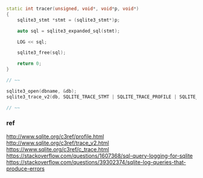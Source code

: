 ```c++
static int tracer(unsigned, void*, void*p, void*) 
{
    sqlite3_stmt *stmt = (sqlite3_stmt*)p;

    auto sql = sqlite3_expanded_sql(stmt);

    LOG << sql;

    sqlite3_free(sql);

    return 0;
}

// ~~

sqlite3_open(dbname, &db);
sqlite3_trace_v2(db, SQLITE_TRACE_STMT | SQLITE_TRACE_PROFILE | SQLITE_TRACE_ROW | SQLITE_TRACE_CLOSE, tracer, nullptr);

// ~~
```


### ref  
http://www.sqlite.org/c3ref/profile.html
http://www.sqlite.org/c3ref/trace_v2.html
https://www.sqlite.org/c3ref/c_trace.html
https://stackoverflow.com/questions/1607368/sql-query-logging-for-sqlite
https://stackoverflow.com/questions/39302374/sqlite-log-queries-that-produce-errors
